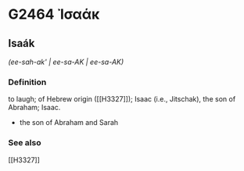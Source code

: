 # G2464 Ἰσαάκ

## Isaák

_(ee-sah-ak' | ee-sa-AK | ee-sa-AK)_

### Definition

to laugh; of Hebrew origin ([[H3327]]); Isaac (i.e., Jitschak), the son of Abraham; Isaac.

- the son of Abraham and Sarah

### See also

[[H3327]]

